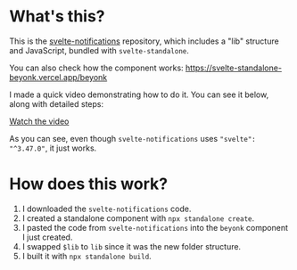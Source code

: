 # What's this?

This is the [svelte-notifications](https://github.com/beyonk-group/svelte-notifications) repository, which includes a "lib" structure and JavaScript, bundled with `svelte-standalone`.

You can also check how the component works: https://svelte-standalone-beyonk.vercel.app/beyonk

I made a quick video demonstrating how to do it. You can see it below, along with detailed steps:

[Watch the video](https://github.com/user-attachments/assets/22fbd243-2b94-4a10-a905-b4910dcb95d3)

As you can see, even though `svelte-notifications` uses `"svelte": "^3.47.0"`, it just works.

# How does this work?

1. I downloaded the `svelte-notifications` code.
2. I created a standalone component with `npx standalone create`.
3. I pasted the code from `svelte-notifications` into the `beyonk` component I just created.
4. I swapped `$lib` to `lib` since it was the new folder structure.
5. I built it with `npx standalone build`.
